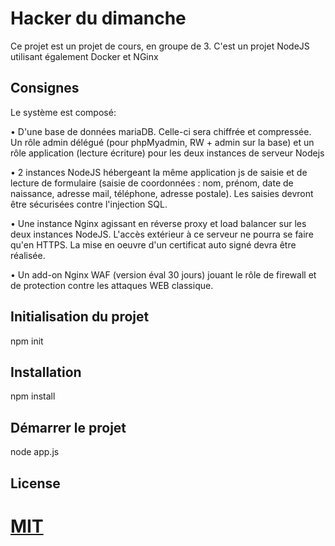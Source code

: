 # Hacker du dimanche

Ce projet est un projet de cours, en groupe de 3. C'est un projet NodeJS utilisant également Docker et NGinx

## Consignes

Le	système	est	composé:

• D'une	base de	données	mariaDB. Celle-ci sera chiffrée	et compressée. Un rôle admin délégué (pour		phpMyadmin, RW + admin sur la base) et un rôle application (lecture	écriture) pour les deux	instances	de	serveur	Nodejs

• 2	instances NodeJS hébergeant	la	même application js	de saisie et de	lecture	de formulaire (saisie	de	coordonnées	:	nom,	prénom,	date de	naissance,	adresse	mail, téléphone, adresse postale).
Les	saisies	devront	être sécurisées	contre l'injection	SQL.

• Une instance Nginx agissant en réverse proxy et load balancer	sur	les	deux instances	NodeJS.	L'accès	extérieur à	ce serveur ne pourra se	faire qu'en	HTTPS. La mise en oeuvre d'un certificat auto signé devra être réalisée.

• Un add-on	Nginx WAF (version éval	30 jours) jouant le	rôle de	firewall et	de protection contre les	attaques WEB classique.


## Initialisation du projet 

npm init


## Installation 

npm install


## Démarrer le projet

node app.js


## License
[MIT](https://choosealicense.com/licenses/mit/)
=======
